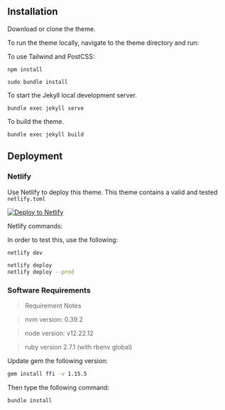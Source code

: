## Installation

Download or clone the theme.

To run the theme locally, navigate to the theme directory and run:

To use Tailwind and PostCSS:

```
npm install
```

```
sudo bundle install
``` 

To start the Jekyll local development server.

```
bundle exec jekyll serve
``` 

To build the theme.
 
```
bundle exec jekyll build
```

## Deployment

### Netlify

Use Netlify to deploy this theme. This theme contains a valid and tested `netlify.toml`

[![Deploy to Netlify](https://www.netlify.com/img/deploy/button.svg)](https://app.netlify.com/start/deploy?repository=https://github.com/zerostaticthemes/jekyll-atlantic-theme)

Netlify commands: 

In order to test this, use the following: 

```bash
netlify dev
```


```bash
netlify deploy
netlify deploy --prod
```

### Software Requirements 

> Requirement Notes 

> nvm version: 0.39.2

> node version: v12.22.12

> ruby version 2.7.1 (with rbenv global)

Update gem the following version: 

```bash
gem install ffi -v 1.15.5
```

Then type the following command:

```bash
bundle install
```




